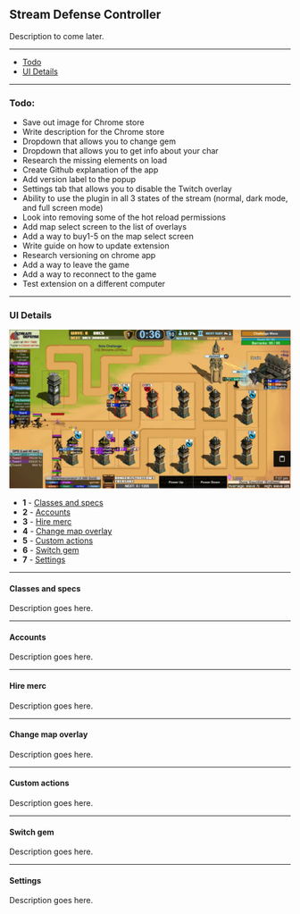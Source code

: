 ## Stream Defense Controller

Description to come later.

----

* [Todo]()
* [UI Details]()

----

### Todo:

* Save out image for Chrome store
* Write description for the Chrome store
* Dropdown that allows you to change gem
* Dropdown that allows you to get info about your char
* Research the missing elements on load
* Create Github explanation of the app
* Add version label to the popup
* Settings tab that allows you to disable the Twitch overlay
* Ability to use the plugin in all 3 states of the stream (normal, dark mode, and full screen mode)
* Look into removing some of the hot reload permissions
* Add map select screen to the list of overlays
* Add a way to buy1-5 on the map select screen
* Write guide on how to update extension
* Research versioning on chrome app
* Add a way to leave the game
* Add a way to reconnect to the game
* Test extension on a different computer

----

### UI Details

![](readme-images/overlay-preview.jpg)

* **1** - [Classes and specs]()
* **2** - [Accounts]()
* **3** - [Hire merc]()
* **4** - [Change map overlay]()
* **5** - [Custom actions]()
* **6** - [Switch gem]()
* **7** - [Settings]()

----

#### Classes and specs

Description goes here.

----

#### Accounts

Description goes here.

----

#### Hire merc

Description goes here.

----

#### Change map overlay

Description goes here.

----

#### Custom actions

Description goes here.

----

#### Switch gem

Description goes here.

----

#### Settings

Description goes here.